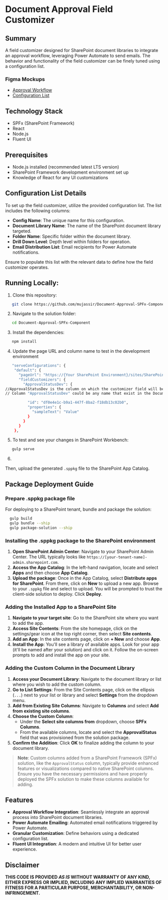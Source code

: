 # Document Approval Field Customizer

## Summary

A field customizer designed for SharePoint document libraries to integrate an approval workflow, leveraging Power Automate to send emails. The behavior and functionality of the field customizer can be finely tuned using a configuration list.

### Figma Mockups

- [Approval Workflow](https://tinyurl.com/Document-Approval-Wireframe)
- [Configuration List](https://tinyurl.com/Document-Approval-Config-List)

## Technology Stack

- SPFx (SharePoint Framework)
- React
- Node.js
- Fluent UI

## Prerequisites

- Node.js installed (recommended latest LTS version)
- SharePoint Framework development environment set up
- Knowledge of React for any UI customizations

## Configuration List Details

To set up the field customizer, utilize the provided configuration list. The list includes the following columns:

- **Config Name**: The unique name for this configuration.
- **Document Library Name**: The name of the SharePoint document library targeted.
- **Folder Name**: Specific folder within the document library.
- **Drill Down Level**: Depth level within folders for operation.
- **Email Distribution List**: Email recipients for Power Automate notifications.

Ensure to populate this list with the relevant data to define how the field customizer operates.

## Running Locally:

1. Clone this repository:
```bash
   git clone https://github.com/mujassir/Document-Approval-SPFx-Component.git
```
2. Navigate to the solution folder:
```bash
   cd Document-Approval-SPFx-Component
```
3. Install the dependencies:
```bash
   npm install
```
4. Update the page URL and column name to test in the development environment
```bash
   "serveConfigurations": {
    "default": {
      "pageUrl": "https://{Your SharePoint Environment}/sites/SharePointDevelopers/DocumentLibrary/Forms/AllItems.aspx",
      "fieldCustomizers": {
        "ApprovalStatusDev": {
//ApprovalStatusDev is the column on which the customizer field will be rendered/applied when served
// Column "ApprovalStatusDev" could be any name that exist in the DocumentLibrary

          "id": "df0e4e1c-b9a1-447f-8ba2-f18db13c02b0",
          "properties": {
            "sampleText": "Value"
          }
        }
      }
    },
```
5. To test and see your changes in SharePoint Workbench:
```bash
   gulp serve
```

6. 


Then, upload the generated `.sppkg` file to the SharePoint App Catalog.

## Package Deployment Guide

### Prepare .sppkg package file
For deploying to a SharePoint tenant, bundle and package the solution:
```bash
  gulp build
  gulp bundle --ship
  gulp package-solution --ship
```
### Installing the .sppkg package to the SharePoint environment

1. **Open SharePoint Admin Center**: Navigate to your SharePoint Admin Center. The URL typically looks like `https://[your-tenant-name]-admin.sharepoint.com`.
2. **Access the App Catalog**: In the left-hand navigation, locate and select **Apps** and then choose **App Catalog**.
3. **Upload the package**: Once in the App Catalog, select **Distribute apps for SharePoint**. From there, click on **New** to upload a new app. Browse to your `.sppkg` file and select to upload. You will be prompted to trust the client-side solution to deploy. Click **Deploy**.

### Adding the Installed App to a SharePoint Site

1. **Navigate to your target site**: Go to the SharePoint site where you want to add the app.
2. **Access Site Contents**: From the site homepage, click on the settings/gear icon at the top right corner, then select **Site contents**.
3. **Add an App**: In the site contents page, click on **+ New** and choose **App**.
4. **Install the App**: You'll see a library of available apps. Look for your app (it'll be named after your solution) and click on it. Follow the on-screen prompts to add and install the app on your site.

### Adding the Custom Column in the Document Library

1. **Access your Document Library**: Navigate to the document library or list where you wish to add the custom column.
2. **Go to List Settings**: From the Site Contents page, click on the ellipsis (`...`) next to your list or library and select **Settings** from the dropdown menu.
3. **Add from Existing Site Columns**: Navigate to **Columns** and select **Add from existing site columns**.
4. **Choose the Custom Column**: 
   - Under the **Select site columns from** dropdown, choose **SPFx Columns**.
   - From the available columns, locate and select the **ApprovalStatus** field that was provisioned from the solution package.
5. **Confirm the Addition**: Click **OK** to finalize adding the column to your document library.

> **Note**: Custom columns added from a SharePoint Framework (SPFx) solution, like the `ApprovalStatus` column, typically provide enhanced features or visualizations compared to native SharePoint columns. Ensure you have the necessary permissions and have properly deployed the SPFx solution to make these columns available for adding.



## Features

- **Approval Workflow Integration**: Seamlessly integrate an approval process into SharePoint document libraries.
- **Power Automate Emailing**: Automated email notifications triggered by Power Automate.
- **Granular Customization**: Define behaviors using a dedicated configuration list.
- **Fluent UI Integration**: A modern and intuitive UI for better user experience.

## Disclaimer

**THIS CODE IS PROVIDED _AS IS_ WITHOUT WARRANTY OF ANY KIND, EITHER EXPRESS OR IMPLIED, INCLUDING ANY IMPLIED WARRANTIES OF FITNESS FOR A PARTICULAR PURPOSE, MERCHANTABILITY, OR NON-INFRINGEMENT.**

